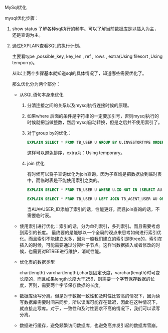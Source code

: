 MySql优化

mysql优化步骤：

1. show status 了解各种sql执行的频率。可以了解当前数据库是以插入为主，还是查询为主。

2. 通过EXPLAIN查看SQL的执行计划。

   主要看type  ,possible_key,  key_len  ,   ref   , rows ,  extra(Using filesort  ,Using temporry)。

   从i以上两个步骤基本就知道sql的具体情况了，知道哪些需要优化了。

   那么优化分为两个部分：

   * 从SQL语句本身来优化

     1. 分清连接之间的关系以及mysql执行连接时候的原理。

     2. 如果where  后面的条件是字符串的一定要加引号，否则mysql执行的时候就把当做整数，然后mysql自动转换，但是之后并不使用索引了。

     3. 对于group by的优化：

        ~~~sql
        EXPLAIN SELECT * FROM TB_USER U GROUP BY U.INVESTORTYPE ORDER BY NULL;
        ~~~

        这样可以避免排序，extra为：Using temporary。

     4. join 优化

        有时候可以将子查询优化为join查询。因为子查询是把数据放到临时表中，而临时表是不能使用索引之类的。

        ~~~SQL
        EXPLAIN SELECT * FROM TB_USER U WHERE U.ID NOT IN (SELECT AU.USER_ID FROM TB_AGENT_USER AU );

        EXPLAIN SELECT * FROM TB_USER U LEFT JOIN TB_AGENT_USER AU ON AU.USER_ID = U.ID WHERE AU.USER_ID = NULL

        ~~~

        当AU中USER_ID添加了索引的话，性能更好。而且join查询的话，不需要临时表。

   * 使用索引进行优化：索引的话，分为单列索引，多列索引。而且需要考虑到索引的长度。 最终要的是能够以一个全局的观点来思考如何进行索引优化。而且索引不能建立太多，因为一般我们建立的索引是Btree的，索引在插入的时候，可能需要通过分裂叶子节点。这样当数据插入或者修改的时候，也需要对BTREE进行维护，消耗性能。

   * 优化表的数据类型

     char(length)   varchar(length),char是固定长度，varchar(length)时可变长度的，而且如果length长度大于256，则需要一个字节保存数据的长度，否则，需要两个字节保存数据的长度。

   * 数据库读写分离。但是对于数据一致性和及时性比较高的情况下，因为读写数据库需要时间来同步，所以读库可能存在延迟，因此在这种情况下，就直接走写库。对于，一致性和及时性要求不高的情况下，我们可以读写分离。

   * 数据进行缓存，避免频繁访问数据库，也避免高并发引起的数据库雪崩。

   ​

   ​